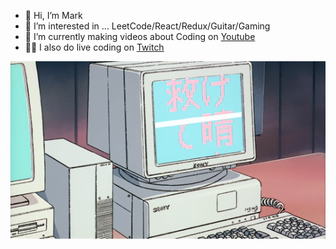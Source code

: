 - 👋 Hi, I’m Mark
- 👀 I’m interested in ... LeetCode/React/Redux/Guitar/Gaming
- 🌱 I’m currently making videos about Coding on [Youtube](https://www.youtube.com/channel/UCgmyYl_6elcWdJLUzYi6IWA)
- 🐱‍💻  I also do live coding on [Twitch](https://www.twitch.tv/observed_)

![computer](https://raw.githubusercontent.com/msorce/msorce.github.io/master/computer.gif)
<!---
msorce/msorce is a ✨ special ✨ repository because its `README.md` (this file) appears on your GitHub profile.
You can click the Preview link to take a look at your changes.
--->
